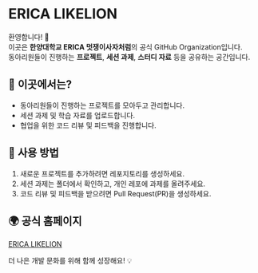 # ERICA LIKELION

환영합니다! 🚀  
이곳은 **한양대학교 ERICA 멋쟁이사자처럼**의 공식 GitHub Organization입니다.  
동아리원들이 진행하는 **프로젝트**, **세션 과제**, **스터디 자료** 등을 공유하는 공간입니다.  

## 📌 이곳에서는?
- 동아리원들이 진행하는 프로젝트를 모아두고 관리합니다.
- 세션 과제 및 학습 자료를 업로드합니다.
- 협업을 위한 코드 리뷰 및 피드백을 진행합니다. 

## 🚀 사용 방법
1. 새로운 프로젝트를 추가하려면 레포지토리를 생성하세요.
2. 세션 과제는 폴더에서 확인하고, 개인 레포에 과제를 올려주세요.
3. 코드 리뷰 및 피드백을 받으려면 Pull Request(PR)을 생성하세요.

## 🌍 공식 홈페이지
[ERICA LIKELION](https://ericalion.vercel.app)  

더 나은 개발 문화를 위해 함께 성장해요! 💡
